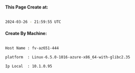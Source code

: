 
   
#### This Page Create at:

```bash

2024-03-26 - 21:59:55 UTC

```

#### Create By Machine:

```bash

Host Name : fv-az651-444

platform  : Linux-6.5.0-1016-azure-x86_64-with-glibc2.35

Ip Local  : 10.1.0.95

```

